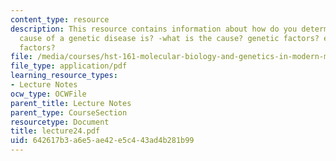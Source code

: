 ```yaml
---
content_type: resource
description: This resource contains information about how do you determine where the
  cause of a genetic disease is? -what is the cause? genetic factors? environmental
  factors?
file: /media/courses/hst-161-molecular-biology-and-genetics-in-modern-medicine-fall-2007/642617b3a6e5ae42e5c443ad4b281b99_lecture24.pdf
file_type: application/pdf
learning_resource_types:
- Lecture Notes
ocw_type: OCWFile
parent_title: Lecture Notes
parent_type: CourseSection
resourcetype: Document
title: lecture24.pdf
uid: 642617b3-a6e5-ae42-e5c4-43ad4b281b99
---
```


